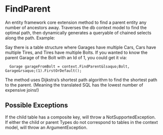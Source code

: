 # FindParent
An entity framework core extension method to find a parent entity any number of ancestors away.
Traverses the db context model to find the optimal path, then dynamically generates a queryable of chained selects along the path.
Example:

Say there is a table structure where Garages have multiple Cars, Cars have multiple Tires, and Tires have multiple Bolts.
If you wanted to know the parent Garage of the Bolt with an Id of 1, you could get it via:

````
  Garage garageFromBolt = context.FindParent&lsaquo;Bolt, Garage&rsaquo;(1).FirstOrDefault();
````

The method uses Dijkstra’s shortest path algorithm to find the shortest path to the parent.
(Meaning the translated SQL has the lowest number of expensive joins!)

## Possible Exceptions
If the child table has a composite key, will throw a NotSupportedException.
If either the child or parent Types do not correspond to tables in the context model, will throw an ArgumentException.
